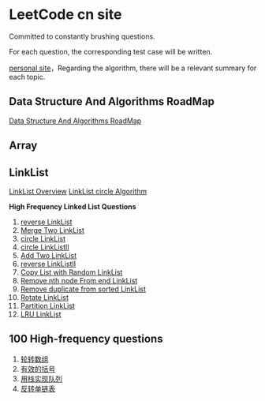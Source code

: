 
# LeetCode cn site

Committed to constantly brushing questions.

For each question, the corresponding test case will be written.

[personal site](https://wangbaoqi.tech/algorithm)，Regarding the algorithm, there will be a relevant summary for each topic.

## Data Structure And Algorithms RoadMap

[Data Structure And Algorithms RoadMap](https://www.processon.com/view/link/6433ef6e242fb51ae70a62f3)


## Array

## LinkList

[LinkList Overview](./src/LinkList/LinkList.md)
[LinkList circle Algorithm]()

**High Frequency Linked List Questions**

1. [reverse LinkList](./src/LinkList/reverseLinkList/)
2. [Merge Two LinkList](./src/LinkList/mergeTwoLinkList/)
3. [circle LinkList](./src/LinkList/circleLinkList/)
4. [circle LinkListII](./src/LinkList/circleLinkListII/)
5. [Add Two LinkList]()
6. [reverse LinkListII](./src/LinkList/reverseLinkListII/)
7. [Copy List with Random LinkList]()
8. [Remove nth node From end LinkList]()
9. [Remove duplicate from sorted LinkList]()
10. [Rotate LinkList]()
11. [Partition LinkList]()
12. [LRU LinkList]()


## 100 High-frequency questions

1. [轮转数组](./src/Array/rotateArray/)
2. [有效的括号](./src/String/validParentheses/)
3. [用栈实现队列](./src/StackQueue/implementStackUseQueue/)
4. [反转单链表](./src/LinkList/reverseLinkList/)


